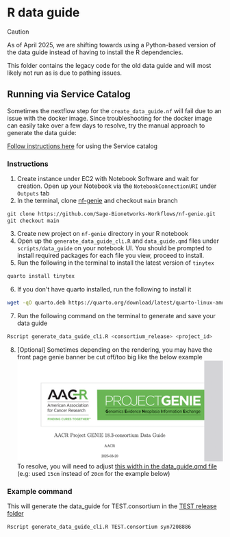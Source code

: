 # R data guide

> [!CAUTION]
> As of April 2025, we are shifting towards using a Python-based version of the data guide instead of having to install the R dependencies.

This folder contains the legacy code for the old data guide and will most likely not run as is due to pathing issues.


## Running via Service Catalog
Sometimes the nextflow step for the `create_data_guide.nf` will fail due to an issue with the docker image. Since troubleshooting for the docker image can easily take over a few days to resolve, try the manual approach to generate the data guide:

[Follow instructions here](https://sagebionetworks.jira.com/wiki/spaces/APGD/pages/2590244872/Service+Catalog+Instance+Setup#Starting-EC2-instance-from-the-Service-Catalog) for using the Service catalog

### Instructions

1. Create instance under EC2 with Notebook Software and wait for creation. Open up your Notebook via the `NotebookConnectionURI` under `Outputs` tab
2. In the terminal, clone [nf-genie](https://github.com/Sage-Bionetworks-Workflows/nf-genie) and checkout `main` branch

```git
git clone https://github.com/Sage-Bionetworks-Workflows/nf-genie.git
git checkout main
```

3. Create new project on `nf-genie` directory in your R notebook
4. Open up the `generate_data_guide_cli.R` and `data_guide.qmd` files under `scripts/data_guide` on your notebook UI. You should be prompted to install required packages for each file you view, proceed to install.
5. Run the following in the terminal to install the latest version of `tinytex`

```bash
quarto install tinytex
```

6. If you don't have quarto installed, run the following to install it

```bash
wget -qO quarto.deb https://quarto.org/download/latest/quarto-linux-amd64.deb
```

7. Run the following command on the terminal to generate and save your data guide

```bash
Rscript generate_data_guide_cli.R <consortium_release> <project_id>
```

8. [Optional] Sometimes depending on the rendering, you may have the front page genie banner be cut off/too big like the below example ![alt text](/img/cut_off_genie_banner.png) To resolve, you will need to adjust [this width in the data_guide.qmd file](https://github.com/Sage-Bionetworks-Workflows/nf-genie/blob/df3796dce8431fc2a86e297a7350058241c1321c/scripts/data_guide/data_guide.qmd#L11) (e.g: used `15cm` instead of `20cm` for the example below)

### Example command

This will generate the data_guide for TEST.consortium in the [TEST release folder](https://www.synapse.org/Synapse:syn21895009)

```bash
Rscript generate_data_guide_cli.R TEST.consortium syn7208886
```
